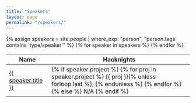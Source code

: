 ```yaml
---
title: "Speakers"
layout: page
permalink: "/speakers/"
---
```


<table>
  <thead>
    <tr>
      <th>Name</th>
      <th>Hacknights</th>
    </tr>
  </thead>
  <tbody>
    {% assign speakers = site.people | where_exp: "person", "person.tags contains 'type/speaker'" %}
    {% for speaker in speakers %}
      <tr>
        <td>
        <a href="{{ speaker.url }}">{{ speaker.title }}</a>
        </td>
        <td>
          {% if speaker.project %}
            {% for proj in speaker.project %}
              {{ proj }}{% unless forloop.last %}, {% endunless %}
            {% endfor %}
          {% else %}
            N/A
          {% endif %}
        </td>
      </tr>
    {% endfor %}
  </tbody>
</table>
